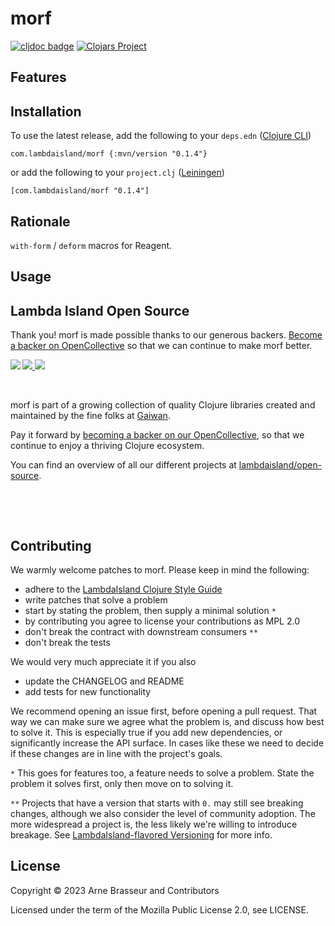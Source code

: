 # morf

<!-- badges -->
[![cljdoc badge](https://cljdoc.org/badge/com.lambdaisland/morf)](https://cljdoc.org/d/com.lambdaisland/morf) [![Clojars Project](https://img.shields.io/clojars/v/com.lambdaisland/morf.svg)](https://clojars.org/com.lambdaisland/morf)
<!-- /badges -->



## Features

<!-- installation -->
## Installation

To use the latest release, add the following to your `deps.edn` ([Clojure CLI](https://clojure.org/guides/deps_and_cli))

```
com.lambdaisland/morf {:mvn/version "0.1.4"}
```

or add the following to your `project.clj` ([Leiningen](https://leiningen.org/))

```
[com.lambdaisland/morf "0.1.4"]
```
<!-- /installation -->

## Rationale

`with-form` / `deform` macros for Reagent.

## Usage

<!-- opencollective -->
## Lambda Island Open Source

Thank you! morf is made possible thanks to our generous backers. [Become a
backer on OpenCollective](https://opencollective.com/lambda-island) so that we
can continue to make morf better.

<a href="https://opencollective.com/lambda-island">
<img src="https://opencollective.com/lambda-island/organizations.svg?avatarHeight=46&width=800&button=false">
<img src="https://opencollective.com/lambda-island/individuals.svg?avatarHeight=46&width=800&button=false">
</a>
<img align="left" src="https://github.com/lambdaisland/open-source/raw/master/artwork/lighthouse_readme.png">

&nbsp;

morf is part of a growing collection of quality Clojure libraries created and maintained
by the fine folks at [Gaiwan](https://gaiwan.co).

Pay it forward by [becoming a backer on our OpenCollective](http://opencollective.com/lambda-island),
so that we continue to enjoy a thriving Clojure ecosystem.

You can find an overview of all our different projects at [lambdaisland/open-source](https://github.com/lambdaisland/open-source).

&nbsp;

&nbsp;
<!-- /opencollective -->

<!-- contributing -->
## Contributing

We warmly welcome patches to morf. Please keep in mind the following:

- adhere to the [LambdaIsland Clojure Style Guide](https://nextjournal.com/lambdaisland/clojure-style-guide)
- write patches that solve a problem 
- start by stating the problem, then supply a minimal solution `*`
- by contributing you agree to license your contributions as MPL 2.0
- don't break the contract with downstream consumers `**`
- don't break the tests

We would very much appreciate it if you also

- update the CHANGELOG and README
- add tests for new functionality

We recommend opening an issue first, before opening a pull request. That way we
can make sure we agree what the problem is, and discuss how best to solve it.
This is especially true if you add new dependencies, or significantly increase
the API surface. In cases like these we need to decide if these changes are in
line with the project's goals.

`*` This goes for features too, a feature needs to solve a problem. State the problem it solves first, only then move on to solving it.

`**` Projects that have a version that starts with `0.` may still see breaking changes, although we also consider the level of community adoption. The more widespread a project is, the less likely we're willing to introduce breakage. See [LambdaIsland-flavored Versioning](https://github.com/lambdaisland/open-source#lambdaisland-flavored-versioning) for more info.
<!-- /contributing -->

<!-- license -->
## License

Copyright &copy; 2023 Arne Brasseur and Contributors

Licensed under the term of the Mozilla Public License 2.0, see LICENSE.
<!-- /license -->
